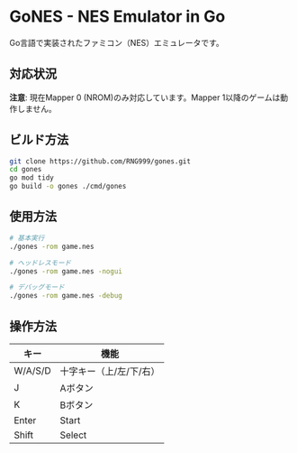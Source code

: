 # GoNES - NES Emulator in Go

Go言語で実装されたファミコン（NES）エミュレータです。

## 対応状況

**注意**: 現在Mapper 0 (NROM)のみ対応しています。Mapper 1以降のゲームは動作しません。

## ビルド方法

```bash
git clone https://github.com/RNG999/gones.git
cd gones
go mod tidy
go build -o gones ./cmd/gones
```

## 使用方法

```bash
# 基本実行
./gones -rom game.nes

# ヘッドレスモード
./gones -rom game.nes -nogui

# デバッグモード
./gones -rom game.nes -debug
```

## 操作方法

| キー | 機能 |
|------|------|
| W/A/S/D | 十字キー（上/左/下/右） |
| J | Aボタン |
| K | Bボタン |
| Enter | Start |
| Shift | Select |

